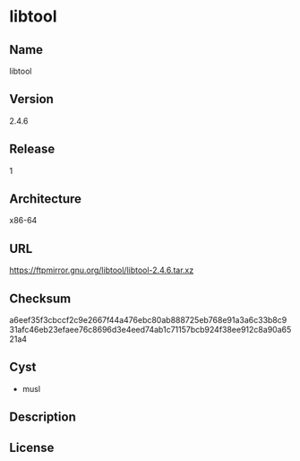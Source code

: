 # libtool

## Name
libtool

## Version
2.4.6

## Release
1

## Architecture
x86-64

## URL
https://ftpmirror.gnu.org/libtool/libtool-2.4.6.tar.xz

## Checksum
a6eef35f3cbccf2c9e2667f44a476ebc80ab888725eb768e91a3a6c33b8c931afc46eb23efaee76c8696d3e4eed74ab1c71157bcb924f38ee912c8a90a6521a4

## Cyst
* musl

## Description

## License

